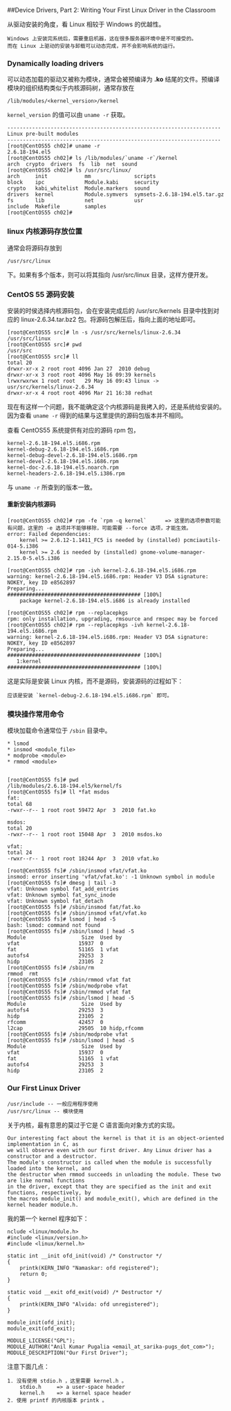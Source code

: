 ##Device Drivers, Part 2: Writing Your First Linux Driver in the Classroom

从驱动安装的角度，看 Linux 相较于 Windows 的优越性。

    Windows 上安装完系统后，需要重启机器，这在很多服务器环境中是不可接受的。
    而在 Linux 上驱动的安装与卸载可以动态完成，并不会影响系统的运行。

### Dynamically loading drivers
可以动态加载的驱动又被称为模块，通常会被预编译为 **.ko** 结尾的文件。预编译模块的组织结构类似于内核源码树，通常存放在

    /lib/modules/<kernel_version>/kernel

`kernel_version` 的值可以由 `uname -r` 获取。

	---------------------------------------------------------------------
	Linux pre-built modules
	---------------------------------------------------------------------
	[root@CentOS55 ch02]# uname -r
	2.6.18-194.el5
	[root@CentOS55 ch02]# ls /lib/modules/`uname -r`/kernel
	arch  crypto  drivers  fs  lib  net  sound
	[root@CentOS55 ch02]# ls /usr/src/linux/
	arch     init            mm              scripts
	block    ipc             Module.kabi     security
	crypto   kabi_whitelist  Module.markers  sound
	drivers  kernel          Module.symvers  symsets-2.6.18-194.el5.tar.gz
	fs       lib             net             usr
	include  Makefile        samples
	[root@CentOS55 ch02]# 

### linux 内核源码存放位置
通常会将源码存放到 

    /usr/src/linux 

下。如果有多个版本，则可以将其指向 /usr/src/linux 目录，这样方便开发。

### CentOS 55 源码安装
安装的时侯选择内核源码包，会在安装完成后的 /usr/src/kernels 目录中找到对应的 linux-2.6.34.tar.bz2 包。将源码包解压后，指向上面的地址即可。

    [root@CentOS55 src]# ln -s /usr/src/kernels/linux-2.6.34 
    /usr/src/linux
    [root@CentOS55 src]# pwd
    /usr/src
    [root@CentOS55 src]# ll
    total 20
    drwxr-xr-x 2 root root 4096 Jan 27  2010 debug
    drwxr-xr-x 3 root root 4096 May 16 09:39 kernels
    lrwxrwxrwx 1 root root   29 May 16 09:43 linux -> usr/src/kernels/linux-2.6.34
    drwxr-xr-x 4 root root 4096 Mar 21 16:38 redhat

现在有这样一个问题，我不能确定这个内核源码是我拷入的，还是系统给安装的。因为查看 `uname -r` 得到的结果与这里提供的源码包版本并不相同。

查看 CentOS55 系统提供有对应的源码 rpm 包，

    kernel-2.6.18-194.el5.i686.rpm
    kernel-debug-2.6.18-194.el5.i686.rpm
    kernel-debug-devel-2.6.18-194.el5.i686.rpm
    kernel-devel-2.6.18-194.el5.i686.rpm
    kernel-doc-2.6.18-194.el5.noarch.rpm
    kernel-headers-2.6.18-194.el5.i386.rpm

与 `uname -r` 所查到的版本一致。

#### 重新安装内核源码

	[root@CentOS55 ch02]# rpm -fe `rpm -q kernel`      => 这里的选项参数可能有问题，这里的 -e 选项并不能够移除，可能需要 --force 选项，才能生效。
	error: Failed dependencies:
		kernel >= 2.6.12-1.1411_FC5 is needed by (installed) pcmciautils-014-5.i386
		kernel >= 2.6 is needed by (installed) gnome-volume-manager-2.15.0-5.el5.i386

	[root@CentOS55 ch02]# rpm -ivh kernel-2.6.18-194.el5.i686.rpm 
	warning: kernel-2.6.18-194.el5.i686.rpm: Header V3 DSA signature: NOKEY, key ID e8562897
	Preparing...                ########################################### [100%]
		package kernel-2.6.18-194.el5.i686 is already installed

	[root@CentOS55 ch02]# rpm --replacepkgs 
	rpm: only installation, upgrading, rmsource and rmspec may be forced
	[root@CentOS55 ch02]# rpm --replacepkgs -ivh kernel-2.6.18-194.el5.i686.rpm 
	warning: kernel-2.6.18-194.el5.i686.rpm: Header V3 DSA signature: NOKEY, key ID e8562897
	Preparing...                ########################################### [100%]
	   1:kernel                 ########################################### [100%]

这是实际是安装 Linux 内核，而不是源码，安装源码的过程如下：

	应该是安装 `kernel-debug-2.6.18-194.el5.i686.rpm` 即可。

### 模块操作常用命令
模块加载命令通常位于 `/sbin` 目录中。

    * lsmod
    * insmod <module_file>
    * modprobe <module>
    * rmmod <module>


    [root@CentOS55 fs]# pwd
    /lib/modules/2.6.18-194.el5/kernel/fs
    [root@CentOS55 fs]# ll *fat msdos
    fat:
    total 68
    -rwxr--r-- 1 root root 59472 Apr  3  2010 fat.ko
    
    msdos:
    total 20
    -rwxr--r-- 1 root root 15048 Apr  3  2010 msdos.ko
    
    vfat:
    total 24
    -rwxr--r-- 1 root root 18244 Apr  3  2010 vfat.ko

    [root@CentOS55 fs]# /sbin/insmod vfat/vfat.ko 
    insmod: error inserting 'vfat/vfat.ko': -1 Unknown symbol in module
    [root@CentOS55 fs]# dmesg | tail -3
    vfat: Unknown symbol fat_add_entries
    vfat: Unknown symbol fat_sync_inode
    vfat: Unknown symbol fat_detach
    [root@CentOS55 fs]# /sbin/insmod fat/fat.ko 
    [root@CentOS55 fs]# /sbin/insmod vfat/vfat.ko 
    [root@CentOS55 fs]# lsmod | head -5
    bash: lsmod: command not found
    [root@CentOS55 fs]# /sbin/lsmod | head -5
    Module                  Size  Used by
    vfat                   15937  0 
    fat                    51165  1 vfat
    autofs4                29253  3 
    hidp                   23105  2 
    [root@CentOS55 fs]# /sbin/rm
    rmmod  rmt    
    [root@CentOS55 fs]# /sbin/rmmod vfat fat
    [root@CentOS55 fs]# /sbin/modprobe vfat
    [root@CentOS55 fs]# /sbin/rmmod vfat fat
    [root@CentOS55 fs]# /sbin/lsmod | head -5
    Module                  Size  Used by
    autofs4                29253  3 
    hidp                   23105  2 
    rfcomm                 42457  0 
    l2cap                  29505  10 hidp,rfcomm
    [root@CentOS55 fs]# /sbin/modprobe vfat
    [root@CentOS55 fs]# /sbin/lsmod | head -5
    Module                  Size  Used by
    vfat                   15937  0 
    fat                    51165  1 vfat
    autofs4                29253  3 
    hidp                   23105  2 

### Our First Linux Driver

	/usr/include -- 一般应用程序使用
	/usr/src/linux -- 模块使用

关于内核，最有意思的莫过于它是 C 语言面向对象方式的实现。

	Our interesting fact about the kernel is that it is an object-oriented implementation in C, as
	we will observe even with our first driver. Any Linux driver has a constructor and a destructor.
	The module's constructor is called when the module is successfully loaded into the kernel, and 
	the destructor when rmmod succeeds in unloading the module. These two are like normal functions 
	in the driver, except that they are specified as the init and exit functions, respectively, by
	the macros module_init() and module_exit(), which are defined in the kernel header module.h.

我的第一个 kernel 程序如下：

	nclude <linux/module.h>
	#include <linux/version.h>
	#include <linux/kernel.h>
	 
	static int __init ofd_init(void) /* Constructor */
	{
	    printk(KERN_INFO "Namaskar: ofd registered");
	    return 0;
	}

	static void __exit ofd_exit(void) /* Destructor */
	{
	    printk(KERN_INFO "Alvida: ofd unregistered");
	}

	module_init(ofd_init);
	module_exit(ofd_exit);

	MODULE_LICENSE("GPL");
	MODULE_AUTHOR("Anil Kumar Pugalia <email_at_sarika-pugs_dot_com>");
	MODULE_DESCRIPTION("Our First Driver");

注意下面几点：

	1. 没有使用 stdio.h ，这里需要 kernel.h 。
		stdio.h 	=> a user-space header
		kernel.h	=> a kernel space header
	2. 使用 printf 的内核版本 printk 。


